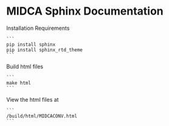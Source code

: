 # MIDCA Sphinx Documentation

Installation Requirements

    ```
    pip install sphinx
    pip install sphinx_rtd_theme
    ```
    
Build html files

    ```
    make html
    ```

View the html files at

    ```
    /build/html/MIDCACONV.html
    ```